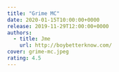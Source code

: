 ```yaml
---
title: "Grime MC"
date: 2020-01-15T10:00:00+0000
release: 2019-11-29T12:00:00+0000
authors:
  - title: Jme
    url: http://boybetterknow.com/
cover: grime-mc.jpeg
rating: 4.5
---
```

